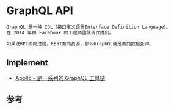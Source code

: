 # GraphQL API
```md
GraphQL 是一种 IDL（接口定义语言Interface Definition Language）。
在 2014 年由 Facebook 的工程师团队首次提出。
```
```md
如果说RPC面向过程，REST面向资源，那么GraphQL就是面向数据查询。
```
## Implement
* [Apollo - 是一系列的 GraphQL 工具链](https://www.tuicool.com/articles/YnMZZvq)

## 参考
